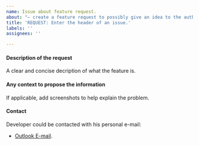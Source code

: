 ```yaml
---
name: Issue about feature request.
about: "— create a feature request to possibly give an idea to the authors."
title: 'REQUEST: Enter the header of an issue.'
labels: ''
assignees: ''

---
```


#### Description of the request

A clear and concise decription of what the feature is.

#### Any context to propose the information

If applicable, add screenshots to help explain the problem.

<!-- Remove information below before publishing the issue in case of its uselessness. -->

#### Contact

Developer could be contacted with his personal e-mail:

- <a href= "mailto: io.falcion@outlook.com">Outlook E-mail</a>.